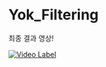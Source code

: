 # Yok_Filtering
최종 결과 영상!

[![Video Label](http://img.youtube.com/vi/ydWShDVGubo/0.jpg)](https://youtu.be/ydWShDVGubo) 
